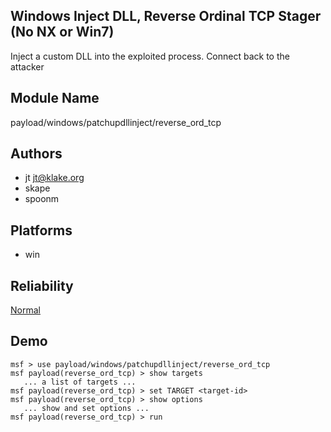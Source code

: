 ## Windows Inject DLL, Reverse Ordinal TCP Stager (No NX or Win7)

Inject a custom DLL into the exploited process. Connect back 
to the attacker


## Module Name
payload/windows/patchupdllinject/reverse_ord_tcp

## Authors
* jt <jt@klake.org>
* skape
* spoonm





## Platforms
* win

## Reliability
[Normal](https://github.com/rapid7/metasploit-framework/wiki/Exploit-Ranking)

## Demo

```
msf > use payload/windows/patchupdllinject/reverse_ord_tcp
msf payload(reverse_ord_tcp) > show targets
   ... a list of targets ...
msf payload(reverse_ord_tcp) > set TARGET <target-id>
msf payload(reverse_ord_tcp) > show options
   ... show and set options ...
msf payload(reverse_ord_tcp) > run
```
    
    